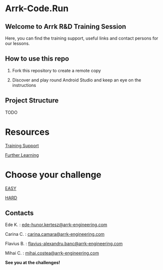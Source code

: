 # Arrk-Code.Run

## Welcome to Arrk R&D Training Session

Here, you can find the training support, useful links and contact persons for our lessons. 


## How to use this repo

1. Fork this repository to create a remote copy

2. Discover and play round Android Studio and keep an eye on the instructions 

## Project Structure

TODO

# Resources

[Training Support](https://github.com/carinaArrk/CodeRunResources/tree/main/01_Training#welcome-to-arrk-rd-training-session-materials)

[Further Learning](https://github.com/carinaArrk/CodeRunResources/tree/main/02_Further%20Learning#welcome-to-arrk-rd-further-learning-proposals)


# Choose your challenge

[EASY](https://github.com/carinaArrk/CodeRunResources/tree/main/03_Challenge/Easy#problem-statement---easy)

[HARD](https://github.com/carinaArrk/CodeRunResources/tree/main/03_Challenge/Hard#problem-statement---hard)


## Contacts

Ede K. : ede-hunor.kertesz@arrk-engineering.com

Carina C. : carina.camara@arrk-engineering.com

Flavius B. : flavius-alexandru.banc@arrk-engineering.com

Mihai C. : mihai.costea@arrk-engineering.com


**See you at the challenges!**
